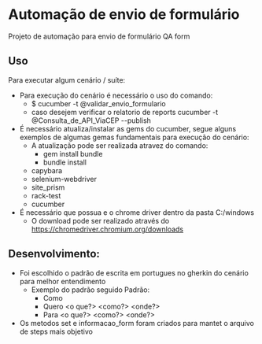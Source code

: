 # Automação de envio de formulário
Projeto de automação para envio de formulário QA form

## Uso

Para executar algum cenário / suíte:
- Para execução do cenário é necessário o uso do comando:
  - $ cucumber -t @validar_envio_formulario
  - caso desejem verificar o relatorio de reports cucumber -t @Consulta_de_API_ViaCEP --publish
- É necessário atualiza/instalar as gems do cucumber, segue alguns exemplos de algumas gemas fundamentais para execução do cenário:
  - A atualização pode ser realizada atravez do comando:
    -  gem install bundle
    -  bundle install
  - capybara
  - selenium-webdriver
  - site_prism
  - rack-test
  - cucumber
- É necessário que possua e o chrome driver dentro da pasta C:/windows
    - O download pode ser realizado através do https://chromedriver.chromium.org/downloads

## Desenvolvimento:

- Foi escolhido o padrão de escrita em portugues no gherkin do cenário para melhor entendimento
  - Exemplo do padrão seguido Padrão:
    - Como <ator>
    - Quero <verbo no infinitivo> <o que?> <como?> <onde?>
    - Para <verbo no infinitivo> <o que?> <como?> <onde?>
- Os metodos set e informacao_form foram criados para mantet o arquivo de steps mais objetivo
